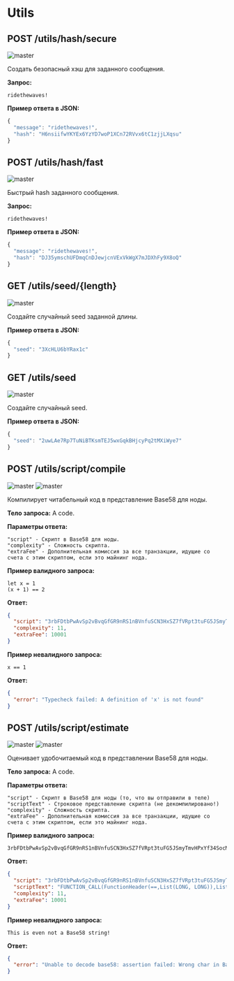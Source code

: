 # Utils

## POST /utils/hash/secure
![master](https://img.shields.io/badge/MAINNET-available-4bc51d.svg)

Создать безопасный хэш для заданного сообщения.

**Запрос:**

```
ridethewaves!

```

**Пример ответа в JSON:**

```js
{
  "message": "ridethewaves!",
  "hash": "H6nsiifwYKYEx6YzYD7woP1XCn72RVvx6tC1zjjLXqsu"
}

```

## POST /utils/hash/fast
![master](https://img.shields.io/badge/MAINNET-available-4bc51d.svg)

Быстрый hash заданного сообщения.

**Запрос:**

```
ridethewaves!

```

**Пример ответа в JSON:**

```js
{
  "message": "ridethewaves!",
  "hash": "DJ35ymschUFDmqCnDJewjcnVExVkWgX7mJDXhFy9X8oQ"
}

```

## GET /utils/seed/{length}

![master](https://img.shields.io/badge/MAINNET-available-4bc51d.svg)

Создайте случайный seed заданной длины.

**Пример ответа в JSON:**

```js
{
  "seed": "3XcHLU6bYRax1c"
}
```

## GET /utils/seed
![master](https://img.shields.io/badge/MAINNET-available-4bc51d.svg)

Создайте случайный seed.

**Пример ответа в JSON:**

```js
{
  "seed": "2uwLAe7Rp7TuNiBTKsmTEJ5wxGqkBHjcyPq2tMXiWye7"
}

```

## POST /utils/script/compile

![master](https://img.shields.io/badge/MAINNET-available-4bc51d.svg) ![master](https://img.shields.io/badge/node-&gt;%3D0.13.3-4bc51d.svg)

Компилирует читабельный код в представление Base58 для ноды.

**Тело запроса:**
A code.

**Параметры ответа:**

```
"script" - Скрипт в Base58 для ноды.
"complexity" - Сложность скрипта.
"extraFee" - Дополнительная комиссия за все транзакции, идущие со счета с этим скриптом, если это майнинг нода.
```

**Пример валидного запроса:**

```
let x = 1
(x + 1) == 2
```

**Ответ:**

```json
{
  "script": "3rbFDtbPwAvSp2vBvqGfGR9nRS1nBVnfuSCN3HxSZ7fVRpt3tuFG5JSmyTmvHPxYf34SocMRkRKFgzTtXXnnv7upRHXJzZrLSQo8tUW6yMtEiZ",
  "complexity": 11,
  "extraFee": 10001
}
```

**Пример невалидного запроса:**

```
x == 1
```

**Ответ:**

```json
{
  "error": "Typecheck failed: A definition of 'x' is not found"
}
```

## POST /utils/script/estimate

![master](https://img.shields.io/badge/MAINNET-available-4bc51d.svg) ![master](https://img.shields.io/badge/node-&gt;%3D0.13.3-4bc51d.svg)

Оценивает удобочитаемый код в представлении Base58 для ноды.

**Тело запроса:**
A code.

**Параметры ответа:**

```
"script" - Скрипт в Base58 для ноды (то, что вы отправили в теле)
"scriptText" - Строковое представление скрипта (не декомпилировано!)
"complexity" - Сложность скрипта.
"extraFee" - Дополнительная комиссия за все транзакции, идущие со счета с этим скриптом, если это майнинг нода.
```

**Пример валидного запроса:**

```
3rbFDtbPwAvSp2vBvqGfGR9nRS1nBVnfuSCN3HxSZ7fVRpt3tuFG5JSmyTmvHPxYf34SocMRkRKFgzTtXXnnv7upRHXJzZrLSQo8tUW6yMtEiZ
```

**Ответ:**

```json
{
  "script": "3rbFDtbPwAvSp2vBvqGfGR9nRS1nBVnfuSCN3HxSZ7fVRpt3tuFG5JSmyTmvHPxYf34SocMRkRKFgzTtXXnnv7upRHXJzZrLSQo8tUW6yMtEiZ",
  "scriptText": "FUNCTION_CALL(FunctionHeader(==,List(LONG, LONG)),List(CONST_LONG(1), CONST_LONG(2)),BOOLEAN)",
  "complexity": 11,
  "extraFee": 10001
}
```

**Пример невалидного запроса:**

```
This is even not a Base58 string!
```

**Ответ:**

```json
{
  "error": "Unable to decode base58: assertion failed: Wrong char in Base58 string"
}
```
